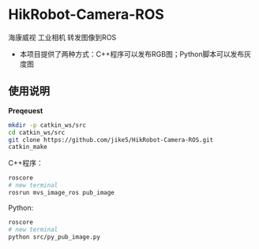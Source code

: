 # HikRobot-Camera-ROS
海康威视 工业相机 转发图像到ROS

* 本项目提供了两种方式：C++程序可以发布RGB图；Python脚本可以发布灰度图

## 使用说明

**Preqeuest**

```bash
mkdir -p catkin_ws/src
cd catkin_ws/src
git clone https://github.com/jike5/HikRobot-Camera-ROS.git
catkin_make
```

C++程序：

```bash
roscore
# new terminal
rosrun mvs_image_ros pub_image
```

Python:

```bash
roscore
# new terminal
python src/py_pub_image.py
```

